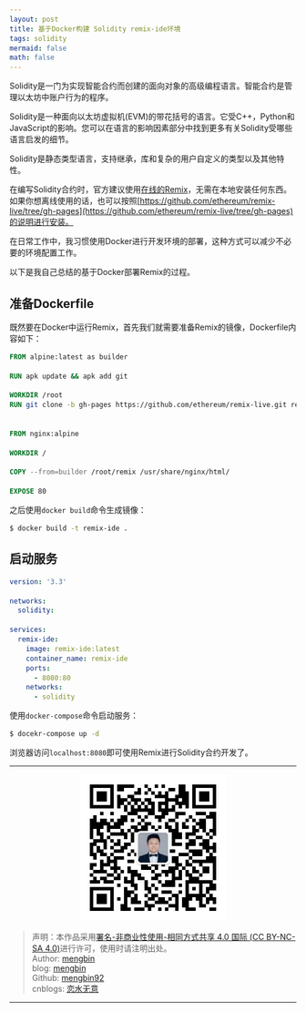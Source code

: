 ```yaml
---
layout: post
title: 基于Docker构建 Solidity remix-ide环境
tags: solidity
mermaid: false
math: false
---
```


Solidity是一门为实现智能合约而创建的面向对象的高级编程语言。智能合约是管理以太坊中账户行为的程序。  

Solidity是一种面向以太坊虚拟机(EVM)的带花括号的语言。它受C++，Python和JavaScript的影响。您可以在语言的影响因素部分中找到更多有关Solidity受哪些语言启发的细节。  

Solidity是静态类型语言，支持继承，库和复杂的用户自定义的类型以及其他特性。  

在编写Solidity合约时，官方建议使用[在线的Remix](https://remix.ethereum.org/)，无需在本地安装任何东西。如果你想离线使用的话，也可以按照[https://github.com/ethereum/remix-live/tree/gh-pages](https://github.com/ethereum/remix-live/tree/gh-pages)的说明进行安装。  

在日常工作中，我习惯使用Docker进行开发环境的部署，这种方式可以减少不必要的环境配置工作。  

以下是我自己总结的基于Docker部署Remix的过程。  

## 准备Dockerfile  

既然要在Docker中运行Remix，首先我们就需要准备Remix的镜像，Dockerfile内容如下：  

```dockerfile
FROM alpine:latest as builder

RUN apk update && apk add git

WORKDIR /root
RUN git clone -b gh-pages https://github.com/ethereum/remix-live.git remix && cd remix && rm -rf .git


FROM nginx:alpine

WORKDIR /

COPY --from=builder /root/remix /usr/share/nginx/html/

EXPOSE 80
```  

之后使用`docker build`命令生成镜像：  

```bash
$ docker build -t remix-ide .
```

## 启动服务  

```yaml
version: '3.3'

networks:
  solidity:

services:
  remix-ide:
    image: remix-ide:latest
    container_name: remix-ide
    ports:
      - 8080:80
    networks:
      - solidity
```

使用`docker-compose`命令启动服务：  

```bash
$ docekr-compose up -d
```  

浏览器访问`localhost:8080`即可使用Remix进行Solidity合约开发了。  

---

<div align="center">
  <img src="../img/qrcode_wechat.jpg" alt="孟斯特">
</div>

> 声明：本作品采用[署名-非商业性使用-相同方式共享 4.0 国际 (CC BY-NC-SA 4.0)](https://creativecommons.org/licenses/by-nc-sa/4.0/deed.zh)进行许可，使用时请注明出处。  
> Author: [mengbin](mengbin1992@outlook.com)  
> blog: [mengbin](https://mengbin.top)  
> Github: [mengbin92](https://mengbin92.github.io/)  
> cnblogs: [恋水无意](https://www.cnblogs.com/lianshuiwuyi/)  

---
